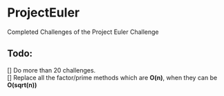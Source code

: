 # ProjectEuler
Completed Challenges of the Project Euler Challenge

## Todo:  
[] Do more than 20 challenges.  
[] Replace all the factor/prime methods which are **O(n)**, when they can be **O(sqrt(n))**
